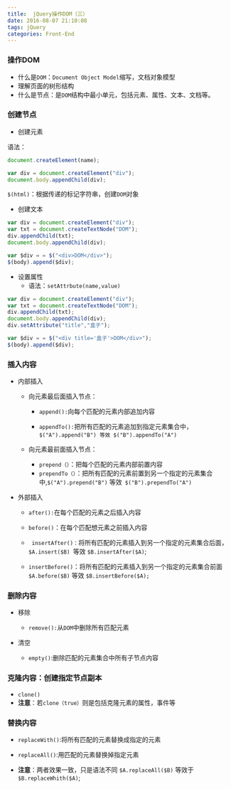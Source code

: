 ```yaml
---
title:  jQuery操作DOM（三）
date: 2016-08-07 21:10:08
tags: jQuery
categories: Front-End
---
```


### 操作DOM

- 什么是`DOM`：`Document Object Model`缩写，文档对象模型
- 理解页面的树形结构
- 什么是节点：是`DOM`结构中最小单元，包括元素、属性、文本、文档等。
	
<!--more-->
### 创建节点

- 创建元素

语法：

```javascript
document.createElement(name);

var div = document.createElement("div");
document.body.appendChild(div);
```
`$(html)`：根据传递的标记字符串，创建`DOM`对象

- 创建文本
		
```javascript
var div = document.createElement("div");
var txt = document.createTextNode("DOM");
div.appendChild(txt);
document.body.appendChild(div);

var $div = = $("<div>DOM</div>");
$(body).append($div);
```
		
- 设置属性
	- 语法：`setAttrbute(name,value)`
		
```javascript
var div = document.createElement("div");
var txt = document.createTextNode("DOM");
div.appendChild(txt);
document.body.appendChild(div);
div.setAttribute("title","盒子");

var $div = = $("<div title='盒子'>DOM</div>");
$(body).append($div);
```
		
### 插入内容

- 内部插入
	- 向元素最后面插入节点：
		- `append():`向每个匹配的元素内部追加内容
		
		- `appendTo():`把所有匹配的元素追加到指定元素集合中，`$("A").append("B") 等效 $("B").appendTo("A")`
		
	- 向元素最前面插入节点：
		- `prepend（）`：把每个匹配的元素内部前置内容
		- `prependTo（）`：把所有匹配的元素前置到另一个指定的元素集合中,`$("A").prepend("B")` 等效` $("B").prependTo("A")`

- 外部插入
    - `after():`在每个匹配的元素之后插入内容

    - `before()`：在每个匹配想元素之前插入内容

    - ` insertAfter()：`将所有匹配的元素插入到另一个指定的元素集合后面，`$A.insert($B) `等效 `$B.insertAfter($A)`;

    - `insertBefore()`：将所有匹配的元素插入到另一个指定的元素集合前面 `$A.before($B)` 等效 `$B.insertBefore($A);`


### 删除内容

- 移除
	- `remove():`从`DOM`中删除所有匹配元素

- 清空
	- `empty()`:删除匹配的元素集合中所有子节点内容

### 克隆内容：创建指定节点副本

- `clone()`
- **注意**：若`clone（true）`则是包括克隆元素的属性，事件等

### 替换内容

- `replaceWith()`:将所有匹配的元素替换成指定的元素
- `replaceAll()`:用匹配的元素替换掉指定元素

- **注意**：两者效果一致，只是语法不同 `$A.replaceAll($B)` 等效于 `$B.replaceWhith($A)`;
